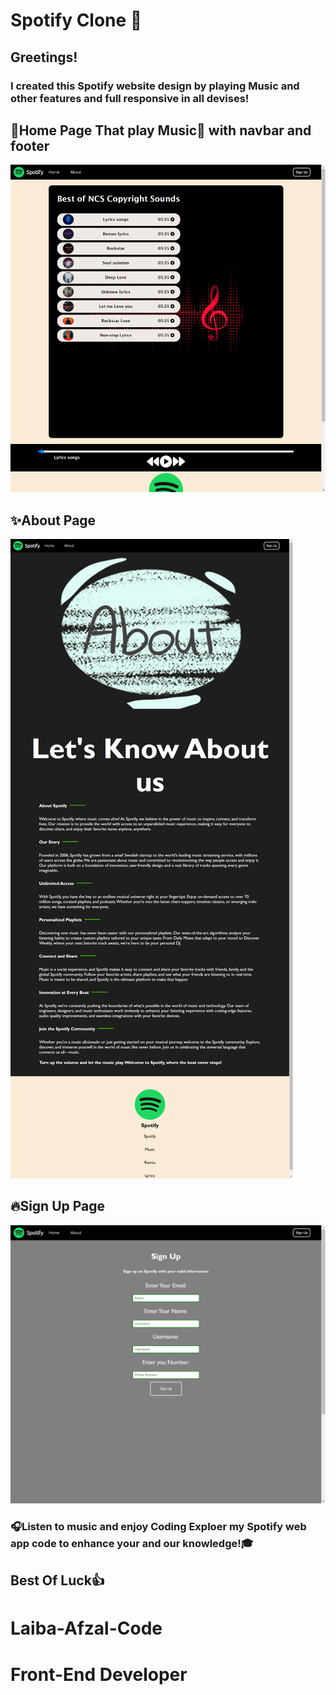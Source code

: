 <h1>Spotify Clone 🎼</h1>
<h2>Greetings!</h2>
<h3>I created this Spotify website design by playing Music and other features and full responsive in all devises!</h3>

<h2>🤟Home Page That play Music🎼 with navbar and footer</h2>
<img src="/cover/spo1.png" alt="Home page">
<h2>✨About Page </h2>
<img src="/cover/spo2.png" alt="Home page">
<h2>🔥Sign Up Page </h2>
<img src="/cover/spo3.png" alt="Home page">

<h3>🎧Listen to music and enjoy Coding Exploer my Spotify web app code to enhance your and our knowledge!🎓</h3>
<h2>Best Of Luck👍</h2>
<h1>Laiba-Afzal-Code</h1>
<h1>Front-End Developer</h1>